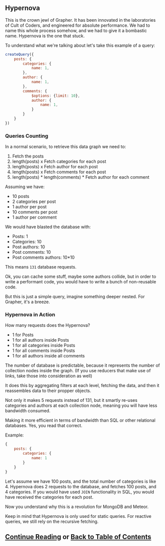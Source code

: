 ## Hypernova

This is the crown jewl of Grapher. It has been innovated in the laboratories of Cult of Coders,
and engineered for absolute performance. We had to name this whole process somehow, and we had
to give it a bombastic name. Hypernova is the one that stuck.

To understand what we're talking about let's take this example of a query:

```js
createQuery({
    posts: {
        categories: {
            name: 1,
        },
        author: {
            name: 1,
        },
        comments: {
            $options: {limit: 10},
            author: {
                name: 1,
            }
        }
    }
})
```

### Queries Counting

In a normal scenario, to retrieve this data graph we need to:
1. Fetch the posts
2. length(posts) x Fetch categories for each post
3. length(posts) x Fetch author for each post
4. length(posts) x Fetch comments for each post
5. length(posts) * length(comments) * Fetch author for each comment
 
Assuming we have: 
- 10 posts
- 2 categories per post
- 1 author per post
- 10 comments per post
- 1 author per comment

We would have blasted the database with:
- Posts: 1
- Categories: 10
- Post authors: 10
- Post comments: 10
- Post comments authors: 10*10

This means `131` database requests.

Ok, you can cache some stuff, maybe some authors collide, but in order to write a performant code,
you would have to write a bunch of non-reusable code.

But this is just a simple query, imagine something deeper nested. For Grapher, it's a breeze.

### Hypernova in Action

How many requests does the Hypernova?
- 1 for Posts
- 1 for all authors inside Posts
- 1 for all categories inside Posts
- 1 for all comments inside Posts
- 1 for all authors inside all comments

The number of database is predictable, because it represents the number of collection nodes inside the graph.
(If you use reducers that make use of links, take those into consideration as well)

It does this by aggregating filters at each level, fetching the data, and then it reassembles data to their
propper objects.

Not only it makes 5 requests instead of 131, but it smartly re-uses categories and authors at each collection node,
meaning you will have less bandwidth consumed.

Making it more efficient in terms of bandwidth than SQL or other relational databases. Yes, you read that correct.

Example:
```js
{
    posts: {
        categories: {
            name: 1
        }
    }
}
```

Let's assume we have 100 posts, and the total number of categories is like 4. Hypernova does 2 requests to the database,
and fetches 100 posts, and 4 categories. If you would have used `JOIN` functionality in SQL, you would have received
the categories for each post.

Now you understand why this is a revolution for MongoDB and Meteor.

Keep in mind that Hypernova is only used for static queries. For reactive queries, we still rely on the recursive fetching.

## [Continue Reading](denormalization.md) or [Back to Table of Contents](index.md)




